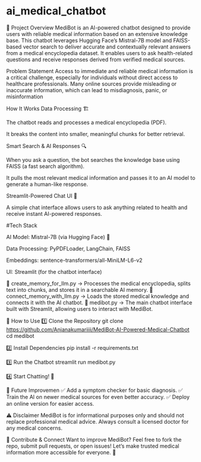 # ai_medical_chatbot

📌 Project Overview
MediBot is an AI-powered chatbot designed to provide users with reliable medical information based on an extensive knowledge base. This chatbot leverages Hugging Face’s Mistral-7B model and FAISS-based vector search to deliver accurate and contextually relevant answers from a medical encyclopedia dataset. It enables users to ask health-related questions and receive responses derived from verified medical sources.

Problem Statement
Access to immediate and reliable medical information is a critical challenge, especially for individuals without direct access to healthcare professionals. Many online sources provide misleading or inaccurate information, which can lead to misdiagnosis, panic, or misinformation

 How It Works
Data Processing 🏗️

The chatbot reads and processes a medical encyclopedia (PDF).

It breaks the content into smaller, meaningful chunks for better retrieval.

Smart Search & AI Responses 🔍

When you ask a question, the bot searches the knowledge base using FAISS (a fast search algorithm).

It pulls the most relevant medical information and passes it to an AI model to generate a human-like response.

Streamlit-Powered Chat UI 💬

A simple chat interface allows users to ask anything related to health and receive instant AI-powered responses.


 #Tech Stack
 
AI Model: Mistral-7B (via Hugging Face) 🧠

Data Processing: PyPDFLoader, LangChain, FAISS

Embeddings: sentence-transformers/all-MiniLM-L6-v2

UI: Streamlit (for the chatbot interface)


📌 create_memory_for_llm.py → Processes the medical encyclopedia, splits text into chunks, and stores it in a searchable AI memory.
📌 connect_memory_with_llm.py → Loads the stored medical knowledge and connects it with the AI chatbot.
📌 medibot.py → The main chatbot interface built with Streamlit, allowing users to interact with MediBot.

🚀 How to Use
1️⃣ Clone the Repository
git clone https://github.com/Anjanakumariiii/MediBot-AI-Powered-Medical-Chatbot
cd medibot

2️⃣ Install Dependencies
pip install -r requirements.txt

3️⃣ Run the Chatbot
streamlit run medibot.py

4️⃣ Start Chatting! 💬


🔮 Future Improvemen
✅ Add a symptom checker for basic diagnosis.
✅ Train the AI on newer medical sources for even better accuracy.
✅ Deploy an online version for easier access.

⚠️ Disclaimer
MediBot is for informational purposes only and should not replace professional medical advice. Always consult a licensed doctor for any medical concerns.

🤝 Contribute & Connect
Want to improve MediBot? Feel free to fork the repo, submit pull requests, or open issues! Let’s make trusted medical information more accessible for everyone. 🚀
